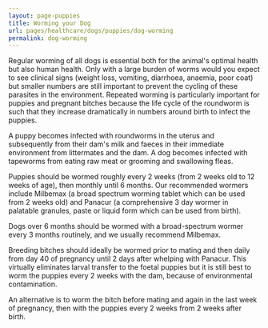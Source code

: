 ```yaml
---
layout: page-puppies
title: Worming your Dog
url: pages/healthcare/dogs/puppies/dog-worming
permalink: dog-worming 
---
```


Regular worming of all dogs is essential both for the animal's optimal health but also human health. Only with a large burden of worms would you expect to see clinical signs (weight loss, vomiting, diarrhoea, anaemia, poor coat) but smaller numbers are still important to prevent the cycling of these parasites in the environment. Repeated worming is particularly important for puppies and pregnant bitches because the life cycle of the roundworm is such that they increase dramatically in numbers around birth to infect the puppies.

A puppy becomes infected with roundworms in the uterus and subsequently from their dam's milk and faeces in their immediate environment from littermates and the dam. A dog becomes infected with tapeworms from eating raw meat or grooming and swallowing fleas.

Puppies should be wormed roughly every 2 weeks (from 2 weeks old to 12 weeks of age), then monthly until 6 months. Our recommended wormers include Milbemax (a broad spectrum worming tablet which can be used from 2 weeks old) and Panacur (a comprehensive 3 day wormer in palatable granules, paste or liquid form which can be used from birth).

Dogs over 6 months should be wormed with a broad-spectrum wormer every 3 months routinely, and we usually recommend Milbemax.

Breeding bitches should ideally be wormed prior to mating and then daily from day 40 of pregnancy until 2 days after whelping with Panacur. This virtually eliminates larval transfer to the foetal puppies but it is still best to worm the puppies every 2 weeks with the dam, because of environmental contamination.

An alternative is to worm the bitch before mating and again in the last week of pregnancy, then with the puppies every 2 weeks from 2 weeks after birth.


